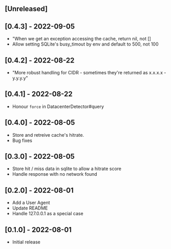 ## [Unreleased]
## [0.4.3] - 2022-09-05
- "When we get an exception accessing the cache, return nil, not []
- Allow setting SQLite's busy_timout by env and default to 500, not 100
## [0.4.2] - 2022-08-22
- "More robust handling for CIDR - sometimes they're returned as x.x.x.x - y.y.y.y"

## [0.4.1] - 2022-08-22
- Honour `force` in DatacenterDetector#query

## [0.4.0] - 2022-08-05
- Store and retreive cache's hitrate.  
- Bug fixes
## [0.3.0] - 2022-08-05
- Store hit / miss data in sqlite to allow a hitrate score
- Handle response with no network found

## [0.2.0] - 2022-08-01

- Add a User Agent
- Update README
- Handle 127.0.0.1 as a special case

## [0.1.0] - 2022-08-01

- Initial release